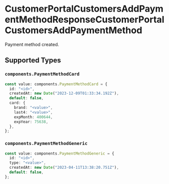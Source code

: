 # CustomerPortalCustomersAddPaymentMethodResponseCustomerPortalCustomersAddPaymentMethod

Payment method created.


## Supported Types

### `components.PaymentMethodCard`

```typescript
const value: components.PaymentMethodCard = {
  id: "<id>",
  createdAt: new Date("2023-12-09T01:33:34.192Z"),
  default: false,
  card: {
    brand: "<value>",
    last4: "<value>",
    expMonth: 400644,
    expYear: 75638,
  },
};
```

### `components.PaymentMethodGeneric`

```typescript
const value: components.PaymentMethodGeneric = {
  id: "<id>",
  type: "<value>",
  createdAt: new Date("2023-04-11T13:38:20.751Z"),
  default: false,
};
```

